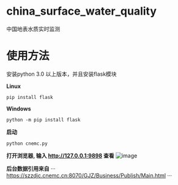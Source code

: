 # china_surface_water_quality
中国地表水质实时监测

# 使用方法
安装python 3.0 以上版本，并且安装flask模块

**Linux**
```
pip install flask
```
**Windows**
```
python -m pip install flask
```

**启动**
```
python cnemc.py
```

**打开浏览器, 输入 http://127.0.0.1:9898 查看**
![image](https://github.com/user-attachments/assets/d46ff01b-c6d1-44cc-9885-a3c75f5baca7)

**后台数据引用来自**
···
https://szzdjc.cnemc.cn:8070/GJZ/Business/Publish/Main.html
···
